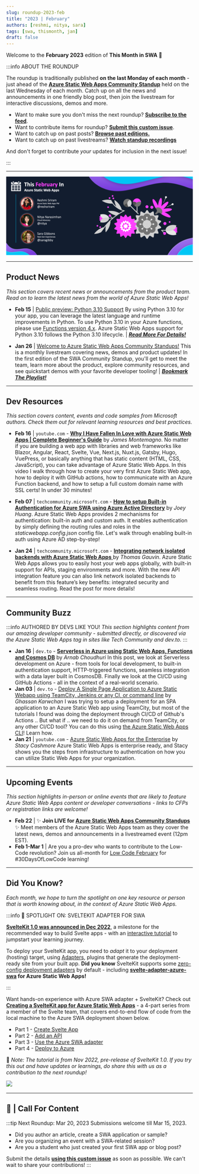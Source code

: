```yaml
---
slug: roundup-2023-feb
title: "2023 | February"
authors: [reshmi, nitya, sara]
tags: [swa, thismonth, jan]
draft: false
---
```


<head>
  <meta name="twitter:url" content="https://www.azurestaticwebapps.dev/blog/roundup-2023-feb" />
  <meta name="twitter:title" content="This Month in Azure Static Web Apps: Feb 2023" />
  <meta name="twitter:description" content="This February in @AzureStaticApps - we cover Azure Static Web Apps Diagnostics, authentication, deploying from Codespaces and SWA CLI" />
  <meta name="twitter:image" content="https://www.azurestaticwebapps.dev/img/png/roundup/feb.png" />
  <meta name="twitter:card" content="summary_large_image" />
  <meta name="twitter:creator" content="@nitya" />
  <meta name="twitter:site" content="@AzureStaticApps" /> 
  <link rel="canonical" href="https://www.azurestaticwebapps.dev/thismonth/roundup-2023-feb" />
</head>


Welcome to the **February 2023** edition of **This Month in SWA** 🎉

:::info ABOUT THE ROUNDUP 

The roundup is traditionally published **on the last Monday of each month** - just ahead of the [**Azure Static Web Apps Community Standup**](https://www.youtube.com/playlist?list=PLI7iePan8aH7Yo8vo288dAULgjyCCCcEJ) held on the last Wednesday of each month. Catch up on all the news and announcements in one friendly blog post, then join the livestream for interactive discussions, demos and more.

 * Want to make sure you don't miss the next roundup? <a href="/thismonth/rss.xml" target="_blank">**Subscribe to the feed**</a>.
 * Want to contribute items for roundup? [**Submit this custom issue**](https://github.com/staticwebdev/30DaysOfSWA/issues/new?assignees=&labels=ThisMonthIn+-+Community&template=---this-month-in-swa--community-submission.md&title=This+Month+In%3A+Community).
 * Want to catch up on past posts? [**Browse past editions.**](/roundup#roundups-archive)
 * Want to catch up on past livestreams? [**Watch standup recordings**](https://aka.ms/swa/community/standups)

And don't forget to contribute _your_ updates for inclusion in the next issue!

:::

---

![](../../static/img/png/roundup/feb.png)

---

## Product News

_This section covers recent news or announcements from the product team. Read on to learn the latest news from the world of Azure Static Web Apps!_ 

* **Feb 15** | [Public preview: Python 3.10 Support](https://azure.microsoft.com/updates/public-preview-python-310-support/?WT.mc_id=javascript-74011-ninarasi) By using Python 3.10 for your app, you can leverage the latest language and runtime improvements in Python. To use Python 3.10 in your Azure functions, please use [Functions version 4.x](https://learn.microsoft.com/azure/azure-functions/functions-versions?tabs=v4&pivots=programming-language-python&WT.mc_id=javascript-74011-ninarasi).
Azure Static Web Apps support for Python 3.10 follows the Python 3.10 lifecycle. | _**[Read More For Details!](https://aka.ms/swa-language-runtime)**_

* **Jan 26** | [Welcome to Azure Static Web Apps Community Standups!](https://youtu.be/7hTQJs9Ku5Y?list=PLI7iePan8aH7Yo8vo288dAULgjyCCCcEJ&t=143/?WT.mc_id=javascript-74011-ninarasi) This is a monthly livestream covering news, demos and product updates! In the first edition of the SWA Community Standup, you'll get to meet the team, learn more about the product, explore community resources, and see quickstart demos with your favorite developer tooling! | _**[Bookmark The Playlist!](https://aka.ms/swa/community/standups)**_


---

## Dev Resources

_This section covers content, events and code samples from Microsoft authors. Check them out for relevant learning resources and best practices._

* **Feb 16** | `youtube.com` - [**Why I Have Fallen In Love with Azure Static Web Apps | Complete Beginner's Guide**](https://www.youtube.com/watch?v=AgP4p8qhi4s) by _James Montemagno_.
No matter if you are building a web app with libraries and web frameworks like Blazor, Angular, React, Svelte, Vue, Next.js, Nuxt.js, Gatsby, Hugo, VuePress, or basically anything that has static content (HTML, CSS, JavaScript), you can take advantage of Azure Static Web Apps. In this video I walk through how to create your very first Azure Static Web app, how to deploy it with GitHub actions, how to communicate with an Azure Function backend, and how to setup a full custom domain name with SSL certs! In under 30 minutes! 

* **Feb 07** | `techcommunity.microsoft.com` - [**How to setup Built-in Authentication for Azure SWA using Azure Active Directory**](https://techcommunity.microsoft.com/t5/apps-on-azure-blog/how-to-setup-built-in-authentication-for-azure-static-web-apps/ba-p/3734709?WT.mc_id=javascript-74011-ninarasi) by _Joey Huang_. Azure Static Web Apps provides 2 mechanisms for authentication: built-in auth and custom auth. It enables authentication by simply defining the routing rules and roles in the _staticwebapp.config.json_ config file. Let's walk through enabling built-in auth using Azure AD step-by-step!

* **Jan 24** | `techcommunity.microsoft.com` -  [**Integrating network isolated backends with Azure Static Web Apps**
](https://techcommunity.microsoft.com/t5/apps-on-azure-blog/integrating-network-isolated-backends-with-azure-static-web-apps/ba-p/3721136?WT.mc_id=javascript-74011-ninarasi) by _Thomas Gauvin_. Azure Static Web Apps allows you to easily host your web apps globally, with built-in support for APIs, staging environments and more. With the new API integration feature you can also link network isolated backends to benefit from this feature’s key benefits: integrated security and seamless routing. Read the post for more details!

---

## Community Buzz

:::info AUTHORED BY DEVS LIKE YOU!
_This section highlights content from our amazing developer community - submitted directly, or discovered via the Azure Static Web Apps tag in sites like Tech Community and dev.to._
:::

* **Jan 16** | `dev.to` -  [**Serverless in Azure using Static Web Apps, Functions and Cosmos DB**](https://dev.to/c_arnab/serverless-in-azure-using-static-web-apps-functions-and-cosmos-db-506j) by _Arnab Choudhuri_ In this post, we look at Serverless development on Azure - from tools for local development, to built-in authentication support,  HTTP-triggered functions, seamless integration with a data layer built in CosmosDB. Finally we look at the CI/CD using GitHub Actions - all in the context of a real-world scenario. 
* **Jan 03** | `dev.to` -  [Deploy A Single Page Application to Azure Static Webapp using TeamCity, Jenkins or any CI, or command line](https://dev.to/gkarwchan/deploy-a-single-page-application-to-azure-static-website-using-cicd-and-cli-3o7b) by _Ghassan Karwchan_ I was trying to setup a deployment for an SPA application to an Azure Static Web app using TeamCity, but most of the tutorials I found was doing the deployment through CI/CD of Github's Actions .. But what if .. we need to do it on demand from TeamCity, or any other CI/CD tool? You can do this using [the Azure Static Web Apps CLI](https://github.com/Azure/static-web-apps-cli)! Learn how.
* **Jan 21** | `youtube.com` -  [Azure Static Web Apps for the Enterprise](https://azureday.community/en-live-from-the-netherlands/azure-static-web-apps-for-the-enterprise/) by _Stacy Cashmore_ Azure Static Web Apps is enterprise ready, and Stacy shows you the steps from infrastructure to authentication on how you can utilize Static Web Apps for your organization. 

---

## Upcoming Events

_This section highlights in-person or online events that are likely to feature Azure Static Web Apps content or developer conversations - links to CFPs or registration links are welcome!_

* **Feb 22** | ✨ **Join LIVE for [Azure Static Web Apps Community Standups](https://www.youtube.com/watch?v=7hTQJs9Ku5Y)** ✨ Meet members of the Azure Static Web Apps team as they cover the latest news, demos and announcements in a livestreamed event (12pm EST).
* **Feb 1-Mar 1** | Are you a pro-dev who wants to contribute to the Low-Code revolution? Join us all-month for [Low Code February](https://microsoft.github.io/Low-Code/blog/2023-kickoff/) for #30DaysOfLowCode learning!

---

## Did You Know?

_Each month, we hope to turn the spotlight on one key resource or person that is worth knowing about, in the context of Azure Static Web Apps._

:::info 🌟 SPOTLIGHT ON:  SVELTEKIT ADAPTER FOR SWA

[**SvelteKit 1.0 was announced in Dec 2022**](https://svelte.dev/blog/announcing-sveltekit-1.0), a milestone for the recommended way to build Svelte apps - with an [interactive tutorial](https://learn.svelte.dev/) to jumpstart your learning journey.

To deploy your SvelteKit app, you need to _adapt_ it to your deployment (hosting) target, using [Adapters](https://kit.svelte.dev/docs/adapters), plugins that generate the deployment-ready site from your built app. **Did you know** SvelteKit supports some [zero-config deployment adapters](https://kit.svelte.dev/docs/adapter-auto) by default - including **[svelte-adapter-azure-swa](https://github.com/geoffrich/svelte-adapter-azure-swa) for Azure Static Web Apps!**

:::

Want hands-on experience with Azure SWA adapter + SvelteKit? Check out 
**[Creating a SvelteKit app for Azure Static Web Apps](https://sveltekit.blogspot.com/2022/11/creating-sveltekit-app-for-azure-static.html)** - a 4-part series from a member of the Svelte team, that covers end-to-end flow of code from the local machine to the Azure SWA deployment shown below. 
  - Part 1 - [Create Svelte App](https://sveltekit.blogspot.com/2022/11/creating-sveltekit-app-for-azure-static.html)
  - Part 2 - [Add an API](https://sveltekit.blogspot.com/2022/11/creating-sveltekit-app-for-azure-static_5.html)
  - Part 3 - [Use the Azure SWA adapter](https://sveltekit.blogspot.com/2022/11/creating-sveltekit-app-for-azure-static_13.html)
  - Part 4 - [Deploy to Azure](https://sveltekit.blogspot.com/2022/11/creating-sveltekit-app-for-azure-static_17.html)

🚨 _Note: The tutorial is from Nov 2022, pre-release of SvelteKit 1.0. If you try this out and have updates or learnings, do share this with us as a contribution to the next roundup!_

![](https://blogger.googleusercontent.com/img/b/R29vZ2xl/AVvXsEia4MjlHAY0tg8gMEmAlyv4b16OHviYHZX54dkr46ShIeUzzKvCPFR4ZFDm19alGdTnZUrfHeryOvMot3ULTIaYISTgNb3h4AXoQU57uHZFJrsQ92VC3Ve0KFGqmtt5ac8VLhlugakdmJ617Zr0D74D701nS0RM9vS24crSJ_3NnBTZVlGMkIUEdCBJ/w640-h512/SvelteKitBlog2.drawio.png)



---

## 🚨 | Call For Content

:::tip Next Roundup: Mar 20, 2023
Submissions welcome till Mar 15, 2023.

 * Did you author an article, create a SWA application or sample?
 * Are you organizing an event with a SWA-related session?
 * Are you a student who just created your first SWA app or blog post?

Submit the details [**using this custom issue**](https://github.com/staticwebdev/30DaysOfSWA/issues/new?assignees=&labels=ThisMonthIn+-+Community&template=---this-month-in-swa--community-submission.md&title=This+Month+In%3A+Community) as soon as possible. We can't wait to share your contributions!
:::
